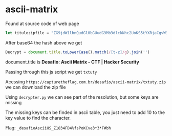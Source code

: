 # ascii-matrix

Found at source code of web page
```js
let titulozipfile = "ZG9jdW1lbnQudGl0bGUudG9Mb3dlckNhc2UoKS5tYXRjaCgvW3Qtel0vZykuam9pbignJyk="
```

After base64 the hash above we get
```js
Decrypt = document.title.toLowerCase().match(/[t-z]/g).join('')
```
document.title is __Desafio: Ascii Matrix - CTF | Hacker Security__

Passing through this js script we get `txtuty`

Acessing `https://capturetheflag.com.br/desafio/ascii-matrix/txtuty.zip` we can download the zip file

Using `decrypter.py` we can see part of the resolution, but some keys are missing

The missing keys can be finded in ascii table, you just need to add 10 to the key value to find the character.

Flag: `_desafioAsciiHS_Z1834FD4%fsPoKCve3*3*F#bh`
